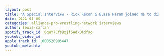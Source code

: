 ```yaml
---
layout: post
title: "A Special Interview - Rick Recon & Blaze Haram joined me to discuss their upcoming Iraqi Prison Match"
date: 2021-05-09
categories: alliance-pro-wrestling-network interviews
author: lewis-carlan
spotify_track_id: 6qWY7Cf9Bxjf5AdkD4dfXo
youtube_video_id: 
apple_track_id: 1000520985447
youtube_metadata: 
---
```

